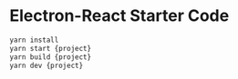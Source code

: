 # Electron-React Starter Code

```sh
yarn install
yarn start {project}
yarn build {project}
yarn dev {project}
```
